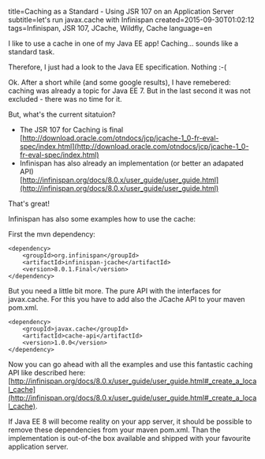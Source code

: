 title=Caching as a Standard - Using JSR 107 on an Application Server
subtitle=let's run javax.cache with Infinispan
created=2015-09-30T01:02:12
tags=Infinispan, JSR 107, JCache, Wildfly, Cache
language=en

I like to use a cache in one of my Java EE app! Caching... sounds like a standard task.

Therefore, I just had a look to the Java EE specification. Nothing :-(

Ok. After a short while (and some google results), I have remebered: caching was already a topic for Java EE 7. But in the 
last second it was not excluded - there was no time for it.

But, what's the current sitatuion?

- The JSR 107 for Caching is final  
[http://download.oracle.com/otndocs/jcp/jcache-1_0-fr-eval-spec/index.html](http://download.oracle.com/otndocs/jcp/jcache-1_0-fr-eval-spec/index.html)  
- Infinispan has also already an implementation (or better an adapated API)  
[http://infinispan.org/docs/8.0.x/user_guide/user_guide.html](http://infinispan.org/docs/8.0.x/user_guide/user_guide.html) 


That's great!

Infinispan has also some examples how to use the cache:

First the mvn dependency:

    <dependency>
        <groupId>org.infinispan</groupId>
        <artifactId>infinispan-jcache</artifactId>
        <version>8.0.1.Final</version>
    </dependency>

But you need a little bit more. The pure API with the interfaces for javax.cache. For this you have to add also the JCache API to your maven pom.xml.

    <dependency>
        <groupId>javax.cache</groupId>
        <artifactId>cache-api</artifactId>
        <version>1.0.0</version>
    </dependency>

Now you can go ahead with all the examples and use this fantastic caching API like described here: [http://infinispan.org/docs/8.0.x/user_guide/user_guide.html#_create_a_local_cache](http://infinispan.org/docs/8.0.x/user_guide/user_guide.html#_create_a_local_cache).

If Java EE 8 will become reality on your app server, it should be possible to remove these dependencies from your maven pom.xml. 
Than the implementation is out-of-the box available and shipped with your favourite application server.
